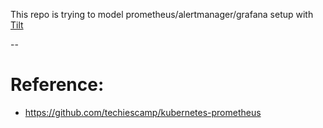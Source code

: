 This repo is trying to model prometheus/alertmanager/grafana setup with [Tilt](https://tilt.dev)

--
# Reference:
* https://github.com/techiescamp/kubernetes-prometheus
